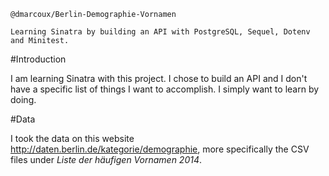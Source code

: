 ```
@dmarcoux/Berlin-Demographie-Vornamen

Learning Sinatra by building an API with PostgreSQL, Sequel, Dotenv and Minitest.
```


#Introduction

I am learning Sinatra with this project. I chose to build an API and I don't have a specific list of things I want to accomplish. I simply want to learn by doing.

#Data

I took the data on this website http://daten.berlin.de/kategorie/demographie, more specifically the CSV files under *Liste der häufigen Vornamen 2014*.
